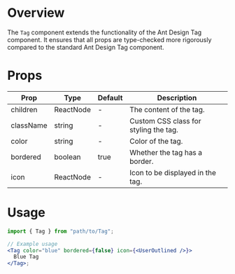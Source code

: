 # Overview

The `Tag` component extends the functionality of the Ant Design Tag component. It ensures that all props are type-checked more rigorously compared to the standard Ant Design Tag component.

# Props

| Prop      | Type      | Default | Description                           |
| --------- | --------- | ------- | ------------------------------------- |
| children  | ReactNode | -       | The content of the tag.               |
| className | string    | -       | Custom CSS class for styling the tag. |
| color     | string    | -       | Color of the tag.                     |
| bordered  | boolean   | true    | Whether the tag has a border.         |
| icon      | ReactNode | -       | Icon to be displayed in the tag.      |

# Usage

```jsx
import { Tag } from "path/to/Tag";

// Example usage
<Tag color="blue" bordered={false} icon={<UserOutlined />}>
  Blue Tag
</Tag>;
```
